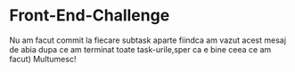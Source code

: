# Front-End-Challenge
Nu am facut commit la fiecare subtask aparte fiindca am vazut acest mesaj de abia dupa ce am terminat toate task-urile,sper ca e bine ceea ce am facut)
Multumesc!
